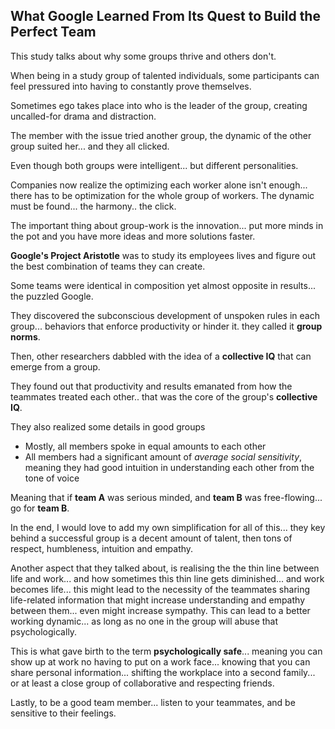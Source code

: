 ## What Google Learned From Its Quest to Build the Perfect Team

This study talks about why some groups thrive and others don't.

When being in a study group of talented individuals, some participants can feel pressured into having to constantly prove themselves.

Sometimes ego takes place into who is the leader of the group, creating uncalled-for drama and distraction.

The member with the issue tried another group, the dynamic of the other group suited her... and they all clicked.

Even though both groups were intelligent... but different personalities.

Companies now realize the optimizing each worker alone isn't enough... there has to be optimization for the whole group of workers. The dynamic must be found... the harmony.. the click.

The important thing about group-work is the innovation... put more minds in the pot and you have more ideas and more solutions faster.

**Google's Project Aristotle** was to study its employees lives and figure out the best combination of teams they can create.

Some teams were identical in composition yet almost opposite in results... the puzzled Google.

They discovered the subconscious development of unspoken rules in each group... behaviors that enforce productivity or hinder it. they called it **group norms**. 

Then, other researchers dabbled with the idea of a **collective IQ** that can emerge from a group.

They found out that productivity and results emanated from how the teammates treated each other.. that was the core of the group's **collective IQ**.

They also realized some details in good groups
- Mostly, all members spoke in equal amounts to each other
- All members had a significant amount of *average social sensitivity*, meaning they had good intuition in understanding each other from the tone of voice

Meaning that if **team A** was serious minded, and **team B** was free-flowing... go for **team B**.

In the end, I would love to add my own simplification for all of this... they key behind a successful group is a decent amount of talent, then tons of respect, humbleness, intuition and empathy.

Another aspect that they talked about, is realising the the thin line between life and work... and how sometimes this thin line gets diminished... and work becomes life... this might lead to the necessity of the teammates sharing life-related information that might increase understanding and empathy between them... even might increase sympathy. This can lead to a better working dynamic... as long as no one in the group will abuse that psychologically.

This is what gave birth to the term **psychologically safe**... meaning you can show up at work no having to put on a work face... knowing that you can share personal information... shifting the workplace into a second family... or at least a close group of collaborative and respecting friends.

Lastly, to be a good team member... listen to your teammates, and be sensitive to their feelings.